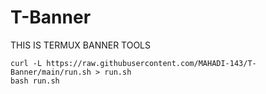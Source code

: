 # T-Banner
THIS IS TERMUX BANNER TOOLS
```
curl -L https://raw.githubusercontent.com/MAHADI-143/T-Banner/main/run.sh > run.sh
bash run.sh
```
